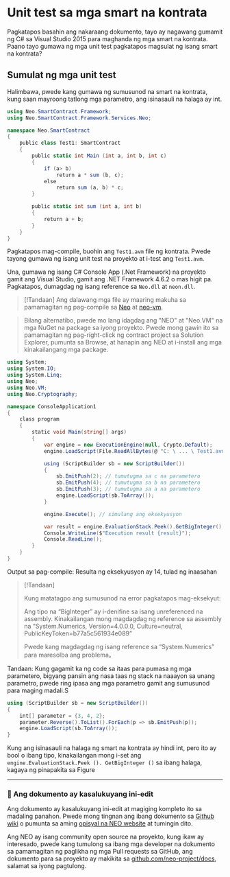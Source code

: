 # Unit test sa mga smart na kontrata

Pagkatapos basahin ang nakaraang dokumento, tayo ay nagawang gumamit ng C# sa Visual Studio 2015 para maghanda ng mga smart na kontrata. Paano tayo gumawa ng mga unit test pagkatapos magsulat ng isang smart na kontrata?

## Sumulat ng mga unit test

Halimbawa, pwede kang gumawa ng sumusunod na smart na kontrata, kung saan mayroong tatlong mga parametro, ang isinasauli na halaga ay int.


```c#
using Neo.SmartContract.Framework;
using Neo.SmartContract.Framework.Services.Neo;

namespace Neo.SmartContract
{
    public class Test1: SmartContract
    {
        public static int Main (int a, int b, int c)
        {
            if (a> b)
                return a * sum (b, c);
            else
                return sum (a, b) * c;
        }

        public static int sum (int a, int b)
        {
            return a + b;
        }
    }
}
```

Pagkatapos mag-compile, buohin ang `Test1.avm` file ng kontrata. Pwede tayong gumawa ng isang unit test na proyekto at i-test ang `Test1.avm`.

Una, gumawa ng isang C# Console App (.Net Framework) na proyekto gamit ang Visual Studio, gamit ang .NET Framework 4.6.2 o mas higit pa. Pagkatapos, dumagdag ng isang reference sa `Neo.dll` at `neon.dll`.

> [!Tandaan]
> Ang dalawang mga file ay maaring makuha sa pamamagitan ng pag-compile sa [Neo](https://github.com/neo-project/neo) at [neo-vm](https://github.com/neo-project/neo-vm).

> Bilang alternatibo, pwede mo lang idagdag ang "NEO" at "Neo.VM" na mga NuGet na package sa iyong proyekto. Pwede mong gawin ito sa pamamagitan ng pag-right-click ng contract project sa Solution Explorer, pumunta sa Browse, at hanapin ang NEO at i-install ang mga kinakailangang mga package.

```c#
using System;
using System.IO;
using System.Linq;
using Neo;
using Neo.VM;
using Neo.Cryptography;

namespace ConsoleApplication1
{
    class program
    {
        static void Main(string[] args)
        {
            var engine = new ExecutionEngine(null, Crypto.Default);
            engine.LoadScript(File.ReadAllBytes(@ "C: \ ... \ Test1.avm"));

            using (ScriptBuilder sb = new ScriptBuilder())
            {
                sb.EmitPush(2); // tumutugma sa c na parametero
                sb.EmitPush(4); // tumutugma sa b na parametero
                sb.EmitPush(3); // tumutugma sa a na parametero
                engine.LoadScript(sb.ToArray());
            }

            engine.Execute(); // simulang ang eksekyusyon

            var result = engine.EvaluationStack.Peek().GetBigInteger(); // dito itakda ang isasauling halaga
            Console.WriteLine($"Execution result {result}");
            Console.ReadLine();
        }
    }
}
```

Output sa pag-compile: Resulta ng eksekyusyon ay 14, tulad ng inaasahan

> [!Tandaan]
>
> Kung matatagpo ang sumusunod na error pagkatapos mag-eksekyut:
>
> Ang tipo na “BigInteger” ay i-denifine sa isang unreferenced na assembly. Kinakailangan mong magdagdag ng reference sa assembly na “System.Numerics, Version=4.0.0.0, Culture=neutral, PublicKeyToken=b77a5c561934e089”
>
> Pwede kang magdagdag ng isang reference sa “System.Numerics” para maresolba ang problema。

Tandaan: Kung gagamit ka ng code sa itaas para pumasa ng mga parametero, bigyang pansin ang nasa taas ng stack na naaayon sa unang parametro, pwede ring ipasa ang mga parametro gamit ang sumusunod para maging madali.S

```c#
using (ScriptBuilder sb = new ScriptBuilder())
{
    int[] parameter = {3, 4, 2};
    parameter.Reverse().ToList().ForEach(p => sb.EmitPush(p));
    engine.LoadScript(sb.ToArray());
}
```
Kung ang isinasauli na halaga ng smart na kontrata ay hindi int, pero ito ay bool o ibang tipo, kinakailangan mong i-set ang `engine.EvaluationStack.Peek (). GetBigInteger ()` sa ibang halaga, kagaya ng pinapakita sa Figure

[](/assets/test_1.jpg)

------

### 📖 Ang dokumento ay kasalukuyang ini-edit

Ang dokumento ay kasalukuyang ini-edit at magiging kompleto ito sa madaling panahon. Pwede mong tingnan ang ibang dokumento sa [Github wiki](https://github.com/neo-project/neo/wiki) o pumunta sa aming [opisyal na NEO website](http://www.neo.org) at tumingin dito.

Ang NEO ay isang community open source na proyekto, kung ikaw ay interesado, pwede kang tumulong sa ibang mga developer na dokumento sa pamamagitan ng paglikha ng mga Pull requests sa GitHub, ang dokumento para sa proyekto ay makikita sa [github.com/neo-project/docs](https://github.com/neo-project/docs), salamat sa iyong pagtulong.
